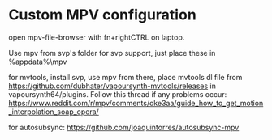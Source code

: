 # Custom MPV configuration

open mpv-file-browser with fn+rightCTRL on laptop.

Use mpv from svp's folder for svp support, just place these in %appdata%\mpv

for mvtools, install svp, use mpv from there, place mvtools dl file from https://github.com/dubhater/vapoursynth-mvtools/releases in vapoursynth64/plugins.
Follow this thread if any problems occur: https://www.reddit.com/r/mpv/comments/oke3aa/guide_how_to_get_motion_interpolation_soap_opera/

for autosubsync: https://github.com/joaquintorres/autosubsync-mpv
